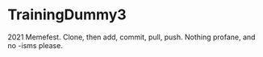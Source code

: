 # TrainingDummy3
2021 Memefest. Clone, then add, commit, pull, push. Nothing profane, and no -isms please.
